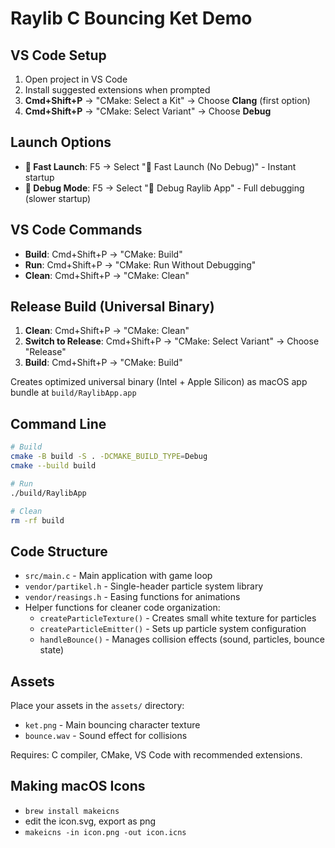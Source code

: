 # Raylib C Bouncing Ket Demo

## VS Code Setup
1. Open project in VS Code
2. Install suggested extensions when prompted
3. **Cmd+Shift+P** → "CMake: Select a Kit" → Choose **Clang** (first option)
4. **Cmd+Shift+P** → "CMake: Select Variant" → Choose **Debug**

## Launch Options
- **🚀 Fast Launch**: F5 → Select "🚀 Fast Launch (No Debug)" - Instant startup
- **🐛 Debug Mode**: F5 → Select "🐛 Debug Raylib App" - Full debugging (slower startup)

## VS Code Commands
- **Build**: Cmd+Shift+P → "CMake: Build"
- **Run**: Cmd+Shift+P → "CMake: Run Without Debugging"  
- **Clean**: Cmd+Shift+P → "CMake: Clean"

## Release Build (Universal Binary)
1. **Clean**: Cmd+Shift+P → "CMake: Clean"
2. **Switch to Release**: Cmd+Shift+P → "CMake: Select Variant" → Choose "Release"
3. **Build**: Cmd+Shift+P → "CMake: Build"

Creates optimized universal binary (Intel + Apple Silicon) as macOS app bundle at `build/RaylibApp.app`

## Command Line
```bash
# Build
cmake -B build -S . -DCMAKE_BUILD_TYPE=Debug
cmake --build build

# Run
./build/RaylibApp

# Clean
rm -rf build
```

## Code Structure
- `src/main.c` - Main application with game loop
- `vendor/partikel.h` - Single-header particle system library
- `vendor/reasings.h` - Easing functions for animations
- Helper functions for cleaner code organization:
  - `createParticleTexture()` - Creates small white texture for particles
  - `createParticleEmitter()` - Sets up particle system configuration
  - `handleBounce()` - Manages collision effects (sound, particles, bounce state)

## Assets
Place your assets in the `assets/` directory:
- `ket.png` - Main bouncing character texture
- `bounce.wav` - Sound effect for collisions

Requires: C compiler, CMake, VS Code with recommended extensions.

## Making macOS Icons
- `brew install makeicns`
- edit the icon.svg, export as png
- `makeicns -in icon.png -out icon.icns`
